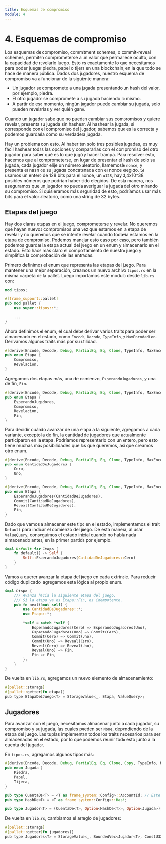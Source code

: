 ```yaml
---
title: Esquemas de compromiso
module: 4
---
```


# 4. Esquemas de compromiso

Los esquemas de compromiso, commitment schemes, o commit-reveal schemes, permiten comprometerse a un valor que permanece oculto, con la capacidad de revelarlo luego.
Esto es exactamente lo que necesitamos para poder juegar piedra, papel o tijera en una blockchain, en la que todo se hace de manera pública.
Dados dos jugadores, nuestro esquema de compromiso va a funcionar de la siguiente manera:
- Un jugador se compromete a una jugada presentando un hash del valor, por ejemplo, piedra.
- El otro jugador se compromete a su jugada haciendo lo mismo.
- A partir de ese momento, ningún jugador puede cambiar su jugada, solo pueden revelarlas y ver quién ganó.

Cuando un jugador sabe que no pueden cambiar sus compromisos y quiere revelar, presenta su jugada sin hashear.
Al hashear la jugada, si corresponde con el compromiso del jugador, sabemos que es la correcta y podemos guardarla como su verdadera jugada.

Hay un problema con esto.
Al haber tan solo tres posibles jugadas, es muy fácil hashear todas las opciones y compararlas con el compromiso del otro jugador para saber qué es lo que jugó y hacer trampa.
Para resolver esto, hacemos que al comprometerse, en lugar de presentar el hash de solo su jugada, cada jugador elije un número aleatorio, llamemosle `nonce`, y presenta el hash de su jugada concatenada con el nonce elegido.
Si usamos un entero de 128 bits para el nonce, un `u128`, hay 3,4x10^38 posibles números que podrían haber sido elegidos.
De esta manera, nos aseguramos que un jugador no pueda averiguar la jugada del otro mirando su compromiso.
Si quisieramos más seguridad de esto, podríamos usar más bits para el valor aleatorio, como una string de 32 bytes.

## Etapas del juego

Hay dos claras etapas en el juego, comprometerse y revelar.
No queremos que hayan nuevos compromisos una vez que estamos en la etapa de revelar y no queremos que se intente revelar cuando todavía estamos en la etapa de compromiso.
Podemos manejar esto caso por caso, pero también podemos guardar la etapa actual del juego en un enum y almacenarlo en el estado.
Esto hace más claro el comportamiento de nuestro juego y simplifica la comprobación de las entradas.

Primero definimos el enum que representa las etapas del juego.
Para mantener una mejor separación, creamos un nuevo archivo `tipos.rs` en la misma carpeta de la pallet.
Luego importamos este módulo desde `lib.rs` con:

```rust
mod tipos;

#[frame_support::pallet]
pub mod pallet {
	use super::tipos::*;

	...
}
```

Ahora definimos el enum, el cual debe derivar varios traits para poder ser almacenado en el estado, como `Encode`, `Decode`, `TypeInfo`, y `MaxEncodedLen`.
Derivamos algunos traits más por su utilidad.

```rust
#[derive(Encode, Decode, Debug, PartialEq, Eq, Clone, TypeInfo, MaxEncodedLen)]
pub enum Etapa {
	Compromiso,
	Revelacion,
}
```

Agregamos dos etapas más, una de comienzo, `EsperandoJugadores`, y una de fin, `Fin`.

```rust
#[derive(Encode, Decode, Debug, PartialEq, Eq, Clone, TypeInfo, MaxEncodedLen)]
pub enum Etapa {
	EsperandoJugadores,
	Compromiso,
	Revelacion,
	Fin,
}
```

Para decidir cuándo avanzar de una etapa a la siguiente, agregamos a cada variante, excepto la de fin, la cantidad de jugadores que actualmente participaron en la etapa.
Podríamos representarlo con un entero, pero esto tiene muchas más posibilidades que las que queremos, así que creamos otro enum.

```rust
#[derive(Encode, Decode, Debug, PartialEq, Eq, Clone, TypeInfo, MaxEncodedLen)]
pub enum CantidadDeJugadores {
	Cero,
	Uno,
}

#[derive(Encode, Decode, Debug, PartialEq, Eq, Clone, TypeInfo, MaxEncodedLen)]
pub enum Etapa {
	EsperandoJugadores(CantidadDeJugadores),
	Commit(CantidadDeJugadores),
	Reveal(CantidadDeJugadores),
	Fin,
}
```

Dado que vamos a almacenar este tipo en el estado, implementamos el trait `Default` para indicar el comienzo del juego.
De esta manera, al usar `ValueQuery`, conseguimos el estado inicial cuando no había nada almacenado antes, en la primer partida por ejemplo.

```rust
impl Default for Etapa {
	fn default() -> Self {
		Self::EsperandoJugadores(CantidadDeJugadores::Cero)
	}
}
```

Vamos a querer avanzar la etapa del juego en cada extrinsic.
Para reducir código duplicado, agregamos esta lógica al propio enum.

```rust
impl Etapa {
	/// Avanza hacia la siguiente etapa del juego.
	/// Si la etapa ya es Etapa::Fin, es idempotente.
	pub fn next(&mut self) {
		use CantidadDeJugadores::*;
		use Etapa::*;

		*self = match *self {
			EsperandoJugadores(Cero) => EsperandoJugadores(Uno),
			EsperandoJugadores(Uno) => Commit(Cero),
			Commit(Cero) => Commit(Uno),
			Commit(Uno) => Reveal(Cero),
			Reveal(Cero) => Reveal(Uno),
			Reveal(Uno) => Fin,
			Fin => Fin,
		};
	}
}
```

De vuelta en `lib.rs`, agregamos un nuevo elemento de almacenamiento:

```rust
#[pallet::storage]
#[pallet::getter(fn etapa)]
pub type EtapaDelJuego<T> = StorageValue<_, Etapa, ValueQuery>;
```

## Jugadores

Para avanzar con el juego, necesitamos almacenar junto a cada jugador, su compromiso y su jugada, las cuales pueden ser `None`, dependiendo de la etapa del juego.
Las tuplas implementan todos los traits necesarios para ser almacenadas en el estado, por lo que podemos reunir todo esto junto a la cuenta del jugador.

En `tipos.rs`, agregamos algunos tipos más:

```rust
#[derive(Encode, Decode, Debug, PartialEq, Eq, Clone, Copy, TypeInfo, MaxEncodedLen)]
pub enum Jugada {
	Piedra,
	Papel,
	Tijera,
}

pub type CuentaDe<T> = <T as frame_system::Config>::AccountId; // Este fue movido de lib.rs
pub type HashDe<T> = <T as frame_system::Config>::Hash;

pub type Jugador<T> = (CuentaDe<T>, Option<HashDe<T>>, Option<Jugada>);
```

De vuelta en `lib.rs`, cambiamos el arreglo de jugadores:

```rust
#[pallet::storage]
#[pallet::getter(fn jugadores)]
pub type Jugadores<T> = StorageValue<_, BoundedVec<Jugador<T>, ConstU32<2>>, ValueQuery>;
```

